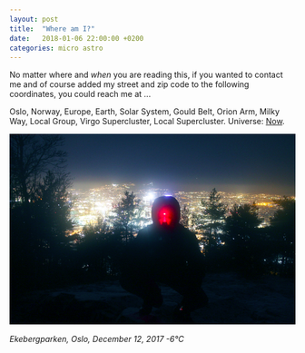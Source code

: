```yaml
---
layout: post
title:  "Where am I?"
date:   2018-01-06 22:00:00 +0200
categories: micro astro 
---
```


No matter where and _when_ you are reading this, if you wanted to contact me and of course added my street and zip code to the following coordinates, you could reach me at ...

Oslo, Norway, Europe, Earth, Solar System, Gould Belt, Orion Arm, Milky Way, Local Group, Virgo Supercluster, Local Supercluster. Universe: [Now](https://time.is).

<img src="/images/ekeberg_red_light.png" alt="Red light Ekeberg" class="post-image"/>

_Ekebergparken, Oslo, December 12, 2017 -6&#176;C_